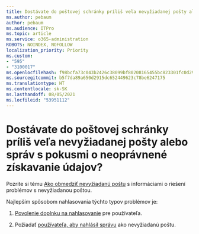 ```yaml
---
title: Dostávate do poštovej schránky príliš veľa nevyžiadanej pošty alebo správ s pokusmi o neoprávnené získavanie údajov?
ms.author: pebaum
author: pebaum
ms.audience: ITPro
ms.topic: article
ms.service: o365-administration
ROBOTS: NOINDEX, NOFOLLOW
localization_priority: Priority
ms.custom:
- "595"
- "3100017"
ms.openlocfilehash: f98bcfa73c043b2426c38099bf80208165455bc823301fc0d296cc32200e539a
ms.sourcegitcommit: b5f7da89a650d2915dc652449623c78be6247175
ms.translationtype: HT
ms.contentlocale: sk-SK
ms.lasthandoff: 08/05/2021
ms.locfileid: "53951112"
---
```

# <a name="are-you-getting-too-much-spam-or-phish-in-your-mailbox"></a>Dostávate do poštovej schránky príliš veľa nevyžiadanej pošty alebo správ s pokusmi o neoprávnené získavanie údajov?

Pozrite si tému [Ako obmedziť nevyžiadanú poštu](https://docs.microsoft.com/microsoft-365/security/office-365-security/anti-spam-protection) s informáciami o riešení problémov s nevyžiadanou poštou.
  
Najlepším spôsobom nahlasovania týchto typov problémov je:
  
1. [Povolenie doplnku na nahlasovanie](https://docs.microsoft.com/microsoft-365/security/office-365-security/enable-the-report-message-add-in) pre používateľa.

2. Požiadať [používateľa, aby nahlásil správu](https://support.office.com/article/b5caa9f1-cdf3-4443-af8c-ff724ea719d2) ako nevyžiadanú poštu.
